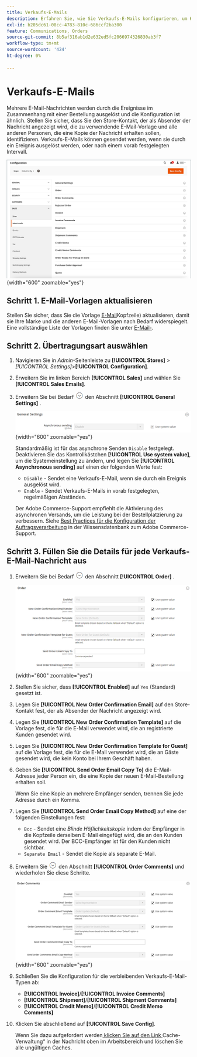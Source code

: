 ```yaml
---
title: Verkaufs-E-Mails
description: Erfahren Sie, wie Sie Verkaufs-E-Mails konfigurieren, um Kunden über ihre Bestellungen zu informieren.
exl-id: b205dc61-08cc-4783-810c-686ccf2ba300
feature: Communications, Orders
source-git-commit: 8b5af316ab1d2e632ed5fc2066974326830ab3f7
workflow-type: tm+mt
source-wordcount: '424'
ht-degree: 0%

---
```


# Verkaufs-E-Mails

Mehrere E-Mail-Nachrichten werden durch die Ereignisse im Zusammenhang mit einer Bestellung ausgelöst und die Konfiguration ist ähnlich. Stellen Sie sicher, dass Sie den Store-Kontakt, der als Absender der Nachricht angezeigt wird, die zu verwendende E-Mail-Vorlage und alle anderen Personen, die eine Kopie der Nachricht erhalten sollen, identifizieren. Verkaufs-E-Mails können gesendet werden, wenn sie durch ein Ereignis ausgelöst werden, oder nach einem vorab festgelegten Intervall.

![Verkaufskonfiguration - Verkaufs-E-Mails](./assets/config-sales-sales-email-full.png){width="600" zoomable="yes"}

## Schritt 1. E-Mail-Vorlagen aktualisieren

Stellen Sie sicher, dass Sie die Vorlage [E-Mail](../systems/email-template-custom.md#header-template)Kopfzeile) aktualisieren, damit sie Ihre Marke und die anderen E-Mail-Vorlagen nach Bedarf widerspiegelt. Eine vollständige Liste der Vorlagen finden Sie unter [E-Mail-](../systems/email-templates.md).

## Schritt 2. Übertragungsart auswählen

1. Navigieren Sie in _Admin_-Seitenleiste zu **[!UICONTROL Stores]** > _[!UICONTROL Settings]_>**[!UICONTROL Configuration]**.

1. Erweitern Sie im linken Bereich **[!UICONTROL Sales]** und wählen Sie **[!UICONTROL Sales Emails]**.

1. Erweitern Sie bei Bedarf ![Erweiterungsauswahl](../assets/icon-display-expand.png) den Abschnitt **[!UICONTROL General Settings]** .

   ![Verkaufskonfiguration - Allgemeine Einstellungen für Verkaufs-E-Mails](../configuration-reference/sales/assets/sales-emails-general-settings.png){width="600" zoomable="yes"}

   Standardmäßig ist für das asynchrone Senden `Disable` festgelegt. Deaktivieren Sie das Kontrollkästchen **[!UICONTROL Use system value]**, um die Systemeinstellung zu ändern, und legen Sie **[!UICONTROL Asynchronous sending]** auf einen der folgenden Werte fest:

   - `Disable` - Sendet eine Verkaufs-E-Mail, wenn sie durch ein Ereignis ausgelöst wird.
   - `Enable` - Sendet Verkaufs-E-Mails in vorab festgelegten, regelmäßigen Abständen.

   Der Adobe Commerce-Support empfiehlt die Aktivierung des asynchronen Versands, um die Leistung bei der Bestellplatzierung zu verbessern. Siehe [Best Practices für die Konfiguration der Auftragsverarbeitung](https://experienceleague.adobe.com/docs/commerce-operations/implementation-playbook/best-practices/maintenance/order-processing-configuration.html?lang=de) in der Wissensdatenbank zum Adobe Commerce-Support.

## Schritt 3. Füllen Sie die Details für jede Verkaufs-E-Mail-Nachricht aus

1. Erweitern Sie bei Bedarf ![Erweiterungsauswahl](../assets/icon-display-expand.png) den Abschnitt **[!UICONTROL Order]** .

   ![Verkaufskonfiguration - E-Mail-Bestellung](../configuration-reference/sales/assets/sales-emails-order.png){width="600" zoomable="yes"}

1. Stellen Sie sicher, dass **[!UICONTROL Enabled]** auf `Yes` (Standard) gesetzt ist.

1. Legen Sie **[!UICONTROL New Order Confirmation Email]** auf den Store-Kontakt fest, der als Absender der Nachricht angezeigt wird.

1. Legen Sie **[!UICONTROL New Order Confirmation Template]** auf die Vorlage fest, die für die E-Mail verwendet wird, die an registrierte Kunden gesendet wird.

1. Legen Sie **[!UICONTROL New Order Confirmation Template for Guest]** auf die Vorlage fest, die für die E-Mail verwendet wird, die an Gäste gesendet wird, die kein Konto bei Ihrem Geschäft haben.

1. Geben Sie **[!UICONTROL Send Order Email Copy To]** die E-Mail-Adresse jeder Person ein, die eine Kopie der neuen E-Mail-Bestellung erhalten soll.

   Wenn Sie eine Kopie an mehrere Empfänger senden, trennen Sie jede Adresse durch ein Komma.

1. Legen Sie **[!UICONTROL Send Order Email Copy Method]** auf eine der folgenden Einstellungen fest:

   - `Bcc` - Sendet eine _Blinde Höflichkeitskopie_ indem der Empfänger in die Kopfzeile derselben E-Mail eingefügt wird, die an den Kunden gesendet wird. Der BCC-Empfänger ist für den Kunden nicht sichtbar.
   - `Separate Email` - Sendet die Kopie als separate E-Mail.

1. Erweitern Sie ![Erweiterungsauswahl](../assets/icon-display-expand.png) den Abschnitt **[!UICONTROL Order Comments]** und wiederholen Sie diese Schritte.

   ![Verkaufskonfiguration - E-Mail-Bestellkommentare für den Verkauf](../configuration-reference/sales/assets/sales-emails-order-comments.png){width="600" zoomable="yes"}

1. Schließen Sie die Konfiguration für die verbleibenden Verkaufs-E-Mail-Typen ab:

   - **[!UICONTROL Invoice]**/**[!UICONTROL Invoice Comments]**
   - **[!UICONTROL Shipment]**/**[!UICONTROL Shipment Comments]**
   - **[!UICONTROL Credit Memo]**/**[!UICONTROL Credit Memo Comments]**

1. Klicken Sie abschließend auf **[!UICONTROL Save Config]**.

   Wenn Sie dazu aufgefordert werden[ klicken Sie auf den Link ](../systems/cache-management.md)Cache-Verwaltung“ in der Nachricht oben im Arbeitsbereich und löschen Sie alle ungültigen Caches.
